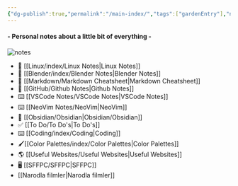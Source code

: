 ```yaml
---
{"dg-publish":true,"permalink":"/main-index/","tags":["gardenEntry"],"noteIcon":""}
---
```


#### - Personal notes about a little bit of everything -

![notes](https://static.wixstatic.com/media/e199f9_779aae1e067c4963a158188441d880be~mv2.jpg)

- 🐧 [[Linux/index/Linux Notes\|Linux Notes]]
- 🎨 [[Blender/index/Blender Notes\|Blender Notes]]
- 📝 [[Markdown/Markdown Cheatsheet\|Markdown Cheatsheet]]
- 🔄 [[GitHub/Github Notes\|Github Notes]]
- ⌨️ [[VSCode Notes/VSCode Notes\|VSCode Notes]]
- ⌨️ [[NeoVim Notes/NeoVim\|NeoVim]]
- 📒 [[Obsidian/Obsidian\|Obsidian/Obsidian]]
- ✅ [[To Do/To Do's\|To Do's]]
- ⌨️ [[Coding/index/Coding\|Coding]]
- 🖌️[[Color Palettes/index/Color Palettes\|Color Palettes]]
- 🌎 [[Useful Websites/Useful Websites\|Useful Websites]]
- 🖥️ [[SFFPC/SFFPC\|SFFPC]]
- [[Narodla filmler\|Narodla filmler]]
 

